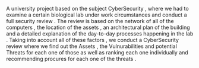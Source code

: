 A university project based on the subject CyberSecurity , where we had to examine a certain biological lab under work circumstances and conduct a full security review . 
The review is based on the network of all of the computers , the location of the assets , an architectural plan of the building and a detailed explanation of the day-to-day processes
happening in the lab . Taking into account all of these factors , we conduct a CyberSecurity review where we find out the Assets , the Vulnurabilities and potential Threats for each one of those as well as 
ranking each one individually and recommending procures for each one of the threats . 
